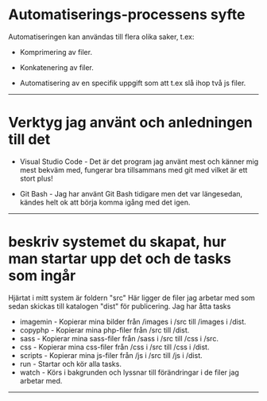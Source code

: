 # Automatiserings-processens syfte
Automatiseringen kan användas till flera olika saker, t.ex:
* Komprimering av filer.

* Konkatenering av filer.

* Automatisering av en specifik uppgift som att t.ex slå ihop två js filer.

* * *

# Verktyg jag använt och anledningen till det
* Visual Studio Code - Det är det program jag använt mest och känner mig mest bekväm med, fungerar bra tillsammans med git med vilket är ett stort plus!

* Git Bash - Jag har använt Git Bash tidigare men det var längesedan, kändes helt ok att börja komma igång med det igen.

* * *

# beskriv systemet du skapat, hur man startar upp det och de tasks som ingår
Hjärtat i mitt system är foldern "src" Här ligger de filer jag arbetar med som sedan skickas till katalogen "dist" för publicering.
Jag har åtta tasks
* imagemin - Kopierar mina bilder från /images i /src till /images i /dist.
* copyphp - Kopierar mina php-filer från /src till /dist.
* sass - Kopierar mina sass-filer från /sass i /src till /css i /src.
* css - Kopierar mina css-filer från /css i /src till /css i /dist.
* scripts - Kopierar mina js-filer från /js i /src till /js i /dist.
* run - Startar och kör alla tasks.
* watch - Körs i bakgrunden och lyssnar till förändringar i de filer jag arbetar med.
* * *
